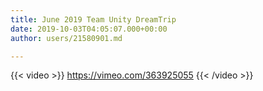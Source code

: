 ```yaml
---
title: June 2019 Team Unity DreamTrip
date: 2019-10-03T04:05:07.000+00:00
author: users/21580901.md

---
```

{{< video >}} https://vimeo.com/363925055 {{< /video >}}